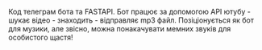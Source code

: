 Код телеграм бота та FASTAPI. Бот працює за допомогою API ютубу - шукає вiдео - знаходить - вiдправляє mp3 файл.
Позiцiонується як бот для музики, але звiсно, можна понакачувати мемних звукiв для особистого щастя!
